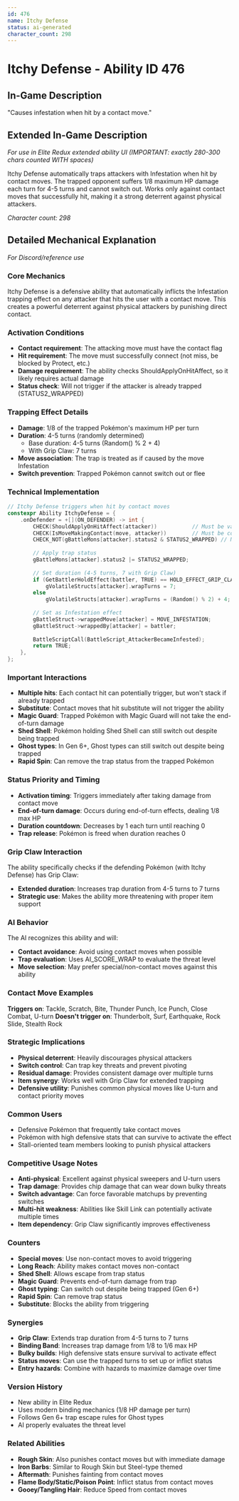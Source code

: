 ```yaml
---
id: 476
name: Itchy Defense
status: ai-generated
character_count: 298
---
```


# Itchy Defense - Ability ID 476

## In-Game Description
"Causes infestation when hit by a contact move."

## Extended In-Game Description
*For use in Elite Redux extended ability UI (IMPORTANT: exactly 280-300 chars counted WITH spaces)*

Itchy Defense automatically traps attackers with Infestation when hit by contact moves. The trapped opponent suffers 1/8 maximum HP damage each turn for 4-5 turns and cannot switch out. Works only against contact moves that successfully hit, making it a strong deterrent against physical attackers.

*Character count: 298*

## Detailed Mechanical Explanation
*For Discord/reference use*

### Core Mechanics
Itchy Defense is a defensive ability that automatically inflicts the Infestation trapping effect on any attacker that hits the user with a contact move. This creates a powerful deterrent against physical attackers by punishing direct contact.

### Activation Conditions
- **Contact requirement**: The attacking move must have the contact flag
- **Hit requirement**: The move must successfully connect (not miss, be blocked by Protect, etc.)
- **Damage requirement**: The ability checks ShouldApplyOnHitAffect, so it likely requires actual damage
- **Status check**: Will not trigger if the attacker is already trapped (STATUS2_WRAPPED)

### Trapping Effect Details
- **Damage**: 1/8 of the trapped Pokémon's maximum HP per turn
- **Duration**: 4-5 turns (randomly determined)
  - Base duration: 4-5 turns (Random() % 2 + 4)
  - With Grip Claw: 7 turns
- **Move association**: The trap is treated as if caused by the move Infestation
- **Switch prevention**: Trapped Pokémon cannot switch out or flee

### Technical Implementation
```c
// Itchy Defense triggers when hit by contact moves
constexpr Ability ItchyDefense = {
    .onDefender = +[](ON_DEFENDER) -> int {
        CHECK(ShouldApplyOnHitAffect(attacker))           // Must be valid hit
        CHECK(IsMoveMakingContact(move, attacker))        // Must be contact move
        CHECK_NOT(gBattleMons[attacker].status2 & STATUS2_WRAPPED) // Not already trapped
        
        // Apply trap status
        gBattleMons[attacker].status2 |= STATUS2_WRAPPED;
        
        // Set duration (4-5 turns, 7 with Grip Claw)
        if (GetBattlerHoldEffect(battler, TRUE) == HOLD_EFFECT_GRIP_CLAW)
            gVolatileStructs[attacker].wrapTurns = 7;
        else
            gVolatileStructs[attacker].wrapTurns = (Random() % 2) + 4;
        
        // Set as Infestation effect
        gBattleStruct->wrappedMove[attacker] = MOVE_INFESTATION;
        gBattleStruct->wrappedBy[attacker] = battler;
        
        BattleScriptCall(BattleScript_AttackerBecameInfested);
        return TRUE;
    },
};
```

### Important Interactions
- **Multiple hits**: Each contact hit can potentially trigger, but won't stack if already trapped
- **Substitute**: Contact moves that hit substitute will not trigger the ability
- **Magic Guard**: Trapped Pokémon with Magic Guard will not take the end-of-turn damage
- **Shed Shell**: Pokémon holding Shed Shell can still switch out despite being trapped
- **Ghost types**: In Gen 6+, Ghost types can still switch out despite being trapped
- **Rapid Spin**: Can remove the trap status from the trapped Pokémon

### Status Priority and Timing
- **Activation timing**: Triggers immediately after taking damage from contact move
- **End-of-turn damage**: Occurs during end-of-turn effects, dealing 1/8 max HP
- **Duration countdown**: Decreases by 1 each turn until reaching 0
- **Trap release**: Pokémon is freed when duration reaches 0

### Grip Claw Interaction
The ability specifically checks if the defending Pokémon (with Itchy Defense) has Grip Claw:
- **Extended duration**: Increases trap duration from 4-5 turns to 7 turns
- **Strategic use**: Makes the ability more threatening with proper item support

### AI Behavior
The AI recognizes this ability and will:
- **Contact avoidance**: Avoid using contact moves when possible
- **Trap evaluation**: Uses AI_SCORE_WRAP to evaluate the threat level
- **Move selection**: May prefer special/non-contact moves against this ability

### Contact Move Examples
**Triggers on**: Tackle, Scratch, Bite, Thunder Punch, Ice Punch, Close Combat, U-turn
**Doesn't trigger on**: Thunderbolt, Surf, Earthquake, Rock Slide, Stealth Rock

### Strategic Implications
- **Physical deterrent**: Heavily discourages physical attackers
- **Switch control**: Can trap key threats and prevent pivoting
- **Residual damage**: Provides consistent damage over multiple turns
- **Item synergy**: Works well with Grip Claw for extended trapping
- **Defensive utility**: Punishes common physical moves like U-turn and contact priority moves

### Common Users
- Defensive Pokémon that frequently take contact moves
- Pokémon with high defensive stats that can survive to activate the effect
- Stall-oriented team members looking to punish physical attackers

### Competitive Usage Notes
- **Anti-physical**: Excellent against physical sweepers and U-turn users
- **Trap damage**: Provides chip damage that can wear down bulky threats
- **Switch advantage**: Can force favorable matchups by preventing switches
- **Multi-hit weakness**: Abilities like Skill Link can potentially activate multiple times
- **Item dependency**: Grip Claw significantly improves effectiveness

### Counters
- **Special moves**: Use non-contact moves to avoid triggering
- **Long Reach**: Ability makes contact moves non-contact
- **Shed Shell**: Allows escape from trap status
- **Magic Guard**: Prevents end-of-turn damage from trap
- **Ghost typing**: Can switch out despite being trapped (Gen 6+)
- **Rapid Spin**: Can remove trap status
- **Substitute**: Blocks the ability from triggering

### Synergies
- **Grip Claw**: Extends trap duration from 4-5 turns to 7 turns
- **Binding Band**: Increases trap damage from 1/8 to 1/6 max HP
- **Bulky builds**: High defensive stats ensure survival to activate effect
- **Status moves**: Can use the trapped turns to set up or inflict status
- **Entry hazards**: Combine with hazards to maximize damage over time

### Version History
- New ability in Elite Redux
- Uses modern binding mechanics (1/8 HP damage per turn)
- Follows Gen 6+ trap escape rules for Ghost types
- AI properly evaluates the threat level

### Related Abilities
- **Rough Skin**: Also punishes contact moves but with immediate damage
- **Iron Barbs**: Similar to Rough Skin but Steel-type themed
- **Aftermath**: Punishes fainting from contact moves
- **Flame Body/Static/Poison Point**: Inflict status from contact moves
- **Gooey/Tangling Hair**: Reduce Speed from contact moves